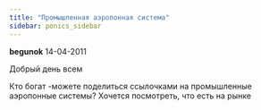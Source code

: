 ```yaml
---
title: "Промышленная аэропонная система"
sidebar: ponics_sidebar
---
```


**begunok** 14-04-2011

Добрый день всем

Кто богат -можете поделиться ссылочками на промышленные аэропонные системы? Хочется посмотреть, что есть на рынке


